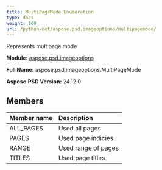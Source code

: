 ```yaml
---
title: MultiPageMode Enumeration
type: docs
weight: 160
url: /python-net/aspose.psd.imageoptions/multipagemode/
---
```


Represents multipage mode

**Module:** [aspose.psd.imageoptions](/psd/python-net/aspose.psd.imageoptions/)

**Full Name:** aspose.psd.imageoptions.MultiPageMode

**Aspose.PSD Version:** 24.12.0

## **Members**
| **Member name** | **Description** |
| :- | :- |
| ALL_PAGES | Used all pages |
| PAGES | Used page indicies |
| RANGE | Used range of pages |
| TITLES | Used page titles |
